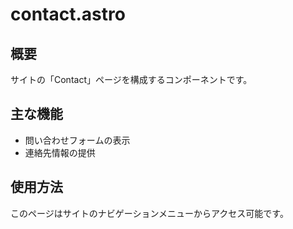 # contact.astro

## 概要
サイトの「Contact」ページを構成するコンポーネントです。

## 主な機能
- 問い合わせフォームの表示
- 連絡先情報の提供

## 使用方法
このページはサイトのナビゲーションメニューからアクセス可能です。